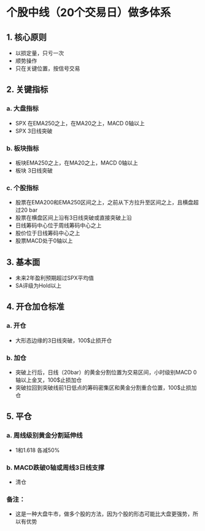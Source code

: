 # 个股中线（20个交易日）做多体系

## 1. 核心原则
- 以损定量，只亏一次
- 顺势操作
- 只在关键位置，按信号交易
## 2. 关键指标

### a. 大盘指标
- SPX 在EMA250之上，在MA20之上，MACD 0轴以上
- SPX 3日线突破

### b. 板块指标
- 板块EMA250之上，在MA20之上，MACD 0轴以上
- 板块 3日线突破

### c. 个股指标
- 股票在EMA200和EMA250区间之上，之前从下方拉升至区间之上，且横盘超过20 bar
- 股票在横盘区间上沿有3日线突破或直接突破上沿
- 日线筹码中心位于周线筹码中心之上
- 股价位于日线筹码中心之上
- 股票MACD处于0轴以上


## 3. 基本面
- 未来2年盈利预期超过SPX平均值
- SA评级为Hold以上

## 4. 开仓加仓标准

### a. 开仓
- 大形态边缘的3日线突破，100$止损开仓

### b. 加仓
- 突破上行后，日线（20bar）的黄金分割位置为交易区间，小时级别MACD 0 轴以上金叉，100$止损加仓
- 突破拉回到突破线前1日低点的筹码密集区和黄金分割重合位置，100$止损加仓

## 5. 平仓

### a. 周线级别黄金分割延伸线
- 1和1.618 各减50%

### b. MACD跌破0轴或周线3日线支撑
- 清仓

### 备注：
- 这是一种大盘牛市，做多个股的方法，因为个股的形态可能比大盘更强势，所以有优势

